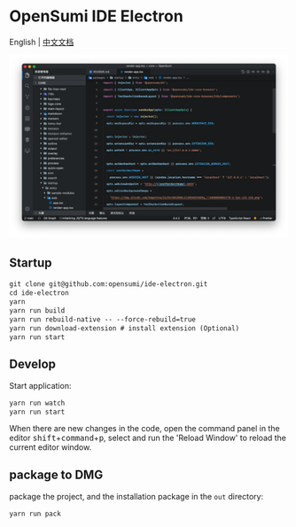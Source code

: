 # OpenSumi IDE Electron

English | [中文文档](https://opensumi.com/zh/docs/integrate/quick-start/electron)

![OpenSumi Desktop](./snapshots/sumi-electron.png)

## Startup

```shell
git clone git@github.com:opensumi/ide-electron.git
cd ide-electron
yarn
yarn run build
yarn run rebuild-native -- --force-rebuild=true
yarn run download-extension # install extension (Optional)
yarn run start
```

## Develop

Start application:

```shell
yarn run watch
yarn run start
```

When there are new changes in the code, open the command panel in the editor <kbd>shift</kbd>+<kbd>command</kbd>+<kbd>p</kbd>, select and run the 'Reload Window' to reload the current editor window.

## package to DMG

package the project, and the installation package in the `out` directory:

```shell
yarn run pack
```
